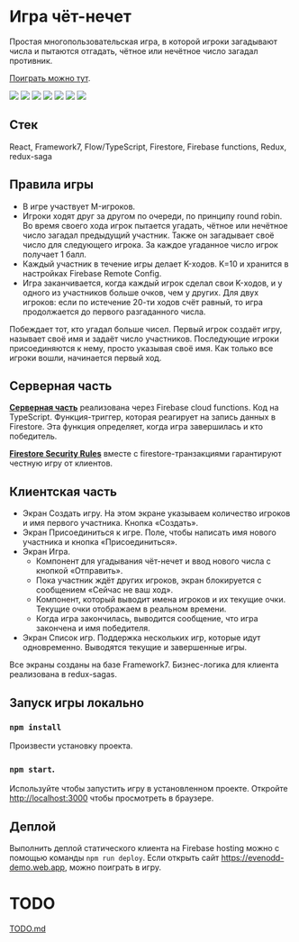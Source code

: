 # Игра чёт-нечет

Простая многопользовательская игра, в которой игроки загадывают числа и пытаются отгадать, чётное или нечётное число загадал противник.

[Поиграть можно тут](https://evenodd-demo.web.app).

![](.readme/evenodd-demo.1.png)
![](.readme/evenodd-demo.2.png)
![](.readme/evenodd-demo.3.png)
![](.readme/evenodd-demo.4.png)
![](.readme/evenodd-demo.5.png)
![](.readme/evenodd-demo.6.png)
![](.readme/evenodd-demo.7.png)

## Стек
React, Framework7, Flow/TypeScript, Firestore, Firebase functions, Redux, redux-saga

## Правила игры
* В игре участвует M-игроков.
* Игроки ходят друг за другом по очереди, по принципу round robin.
Во время своего хода игрок пытается угадать, чётное или нечётное число загадал предыдущий участник. Также он загадывает своё число для следующего игрока. За каждое угаданное число игрок получает 1 балл.
* Каждый участник в течение игры делает K-ходов. K=10 и хранится в настройках Firebase Remote Config.
* Игра заканчивается, когда каждый игрок сделал свои K-ходов, и у одного из участников больше очков, чем у других. Для двух игроков: если по истечение 20-ти ходов счёт равный, то игра продолжается до первого разгаданного числа.

Побеждает тот, кто угадал больше чисел.
Первый игрок создаёт игру, называет своё имя и задаёт число участников. Последующие игроки присоединяются к нему, просто указывая своё имя. Как только все игроки вошли, начинается первый ход.  

## Серверная часть
**[Серверная часть](functions/)** реализована через Firebase cloud functions. Код на TypeScript. Функция-триггер, которая реагирует на запись данных в Firestore. Эта функция определяет, когда игра завершилась и кто победитель.

**[Firestore Security Rules](rules/)** вместе с firestore-транзакциями гарантируют честную игру от клиентов.

## Клиентская часть
* Экран Создать игру. На этом экране указываем количество игроков и имя первого участника. Кнопка «Создать».
* Экран Присоединиться к игре. Поле, чтобы написать имя нового участника и кнопка «Присоединиться».
* Экран Игра.
    - Компонент для угадывания чёт-нечет и ввод нового числа с кнопкой «Отправить».
    - Пока участник ждёт других игроков, экран блокируется с сообщением «Сейчас не ваш ход».
    - Компонент, который выводит имена игроков и их текущие очки. Текущие очки отображаем в реальном времени.
    - Когда игра закончилась, выводится сообщение, что игра закончена и имя победителя.
* Экран Список игр. Поддержка нескольких игр, которые идут одновременно. Выводятся текущие и завершенные игры.

Все экраны созданы на базе Framework7.
Бизнес-логика для клиента реализована в redux-sagas.

## Запуск игры локально

### `npm install`
Произвести установку проекта.

### `npm start`.
Используйте чтобы запустить игру в установленном проекте.
Откройте [http://localhost:3000](http://localhost:3000) чтобы просмотреть в браузере.

## Деплой
Выполнить деплой статического клиента на Firebase hosting можно с помощью команды `npm run deploy`. Если открыть сайт https://evenodd-demo.web.app, можно поиграть в игру.

# TODO
[TODO.md](TODO.md)